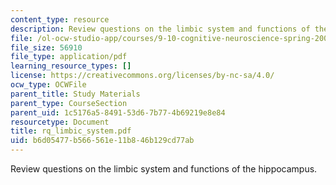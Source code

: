 ```yaml
---
content_type: resource
description: Review questions on the limbic system and functions of the hippocampus.
file: /ol-ocw-studio-app/courses/9-10-cognitive-neuroscience-spring-2006/b6d05477b566561e11b846b129cd77ab_rq_limbic_system.pdf
file_size: 56910
file_type: application/pdf
learning_resource_types: []
license: https://creativecommons.org/licenses/by-nc-sa/4.0/
ocw_type: OCWFile
parent_title: Study Materials
parent_type: CourseSection
parent_uid: 1c5176a5-8491-53d6-7b77-4b69219e8e84
resourcetype: Document
title: rq_limbic_system.pdf
uid: b6d05477-b566-561e-11b8-46b129cd77ab
---
```

Review questions on the limbic system and functions of the hippocampus.